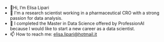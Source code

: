 - 👋Hi, I’m Elisa Lipari 
- 💼 I'm a research scientist working in a pharmaceutical CRO with a strong passion for data analysis.
- 🌱 I completed the Master in Data Science offered by ProfessionAI because I would like to start a new career as a data scientist.
- 📫 How to reach me: elisa.lipari@hotmail.it

<!---
ellip91/ellip91 is a ✨ special ✨ repository because its `README.md` (this file) appears on your GitHub profile.
You can click the Preview link to take a look at your changes.
--->
